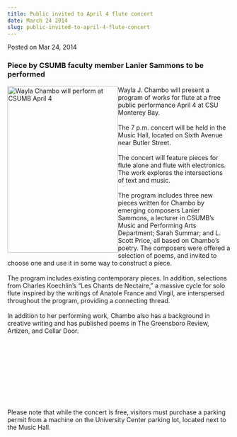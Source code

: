 ```yaml
---
title: Public invited to April 4 flute concert
date: March 24 2014
slug: public-invited-to-april-4-flute-concert
---
```





<span class="date">Posted on Mar 24, 2014    </span>
<h3>Piece by CSUMB faculty member Lanier Sammons to be
performed</h3>
<p><img alt="Wayla Chambo will perform at CSUMB April 4" src="http://news.csumb.edu/sites/default/files/65/attachments/news/images/waylawebsized-24.jpg" style="float:left; width:250px; height:376px">Wayla J. Chambo
will present a program of works for flute at a free public
performance April 4 at CSU Monterey Bay.<br>
<br>
The 7 p.m. concert will be held in the Music Hall, located on Sixth
Avenue near Butler Street.<br>
<br>
The concert will feature pieces for flute alone and flute with
electronics. The work explores the intersections of text and
music.<br>
<br>
The program includes three new pieces written for Chambo by
emerging composers Lanier Sammons, a lecturer in CSUMB&#x2019;s Music and
Performing Arts Department; Sarah Summar; and L. Scott Price, all
based on Chambo&#x2019;s poetry. The composers were offered a selection of
poems, and invited to choose one and use it in some way to
construct a piece.<br>
<br>
The program includes existing contemporary pieces. In addition,
selections from Charles Koechlin&#x2019;s &#x201C;Les Chants de Nectaire,&#x201D; a
massive cycle for solo flute inspired by the writings of Anatole
France and Virgil, are interspersed throughout the program,
providing a connecting thread.<br>
<br>
In addition to her performing work, Chambo also has a background in
creative writing and has published poems in The Greensboro Review,
Artizen, and Cellar Door.</br></br></br></br></br></br></br></br></br></br></img></p>
<p>Please note that while the concert is free, visitors must
purchase a parking permit from a machine on the University Center
parking lot, located next to the Music Hall.<br>
&#xA0;</br></p>





